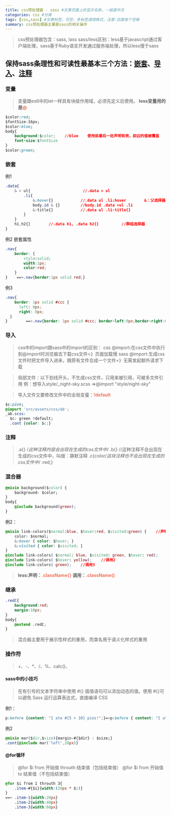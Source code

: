 ```yaml
---
title: css预处理器 - sass #文章页面上的显示名称，一般是中文
categories: css #分类
tags: [css,sass] #文章标签，可空，多标签请用格式，注意:后面有个空格
summary: css预处理器主要是sass的相关操作
---
```


> css预处理器包含：sass, lass
> sass/less区别：less基于javascript通过客户端处理，sass基于Ruby语言开发通过服务端处理，所以less慢于sass



## 保持sass条理性和可读性最基本三个方法：[嵌套](#nest)、[导入](#import)、[注释](#annotation)
### 变量
> 变量跟es6中的let一样具有块级作用域，必须先定义后使用。 **less变量用的是<font color=#ec7259>@</font>**
```css
$color:red;
$fontSize:16px;
$color:blue;
body{   
    background:$color;    //blue    使用前最后一处声明有效，前边的值被覆盖
    font-size:$fontSize
}
$color:green;
```
### <font id="nest">嵌套</font>
例1
```css
.data{
    & > ul{                       //.data > ul       
        .li{
            &:hover{}            //.data ul .li:hover        &：父选择器的标识符
            body.id & {}         //body.id .data >ul .li
            &-title{}            //.data ul .li-title{}
        }
    }
    h1,h2{}        //.data h1, .data h2{}          //群组选择器
}
```
例2        嵌套属性
```css
.nav{
    border: {
        style:solid;
        width:1px;
        color:red;
    }
}    ==>.nav{border:1px solid red;}
```
例3
```css
.nav{
    border: 1px solid #ccc {
      left: 0px;
      right: 0px;
  }
}        ==>.nav{border: 1px solid #ccc; border-left:0px;border-right:0px;}
```
### <font id="import">导入</font>
> css中的import跟sass中的import的区别：
> css @import:在css文件中执行到@import时浏览器去下载css文件=》页面加载慢
> sass @import:生成css文件时把文件导入进来，跟原有文件合成一个文件=》无需发起额外请求下载

> 局部文件：以下划线开头，不生成css文件，只用来被引用，可被多文件引用
> 例：想导入style/_night-sky.scss    =>@import "style/night-sky"

> 导入文件又要修改文件中的全局变量：**<font color=#ec7259>!default</font>**
```css
$c:pink;
@import 'src/assets/css/ab';
_ab.scss:
  $c: green !default;
  .cont {color: $c;}
```
### <font id="annotation">注释</font>
> .a{}    /*这种注释内容会出现在生成的css文件中*/
> .b{}    //这种注释不会出现在生成的css文件中，叫做：静默注释
> .c{color/*这块注释也不会出现在生成的css文件中*/ :red;}   

### 混合器
```css
@mixin background($color) {
    background: $color;
}
body{
    @include background(green);
}
```
例2：
```css
@mixin link-colors($normal:blue, $hover:red, $visited:green) {    //声明
    color: $normal;
    &:hover { color: $hover; }
    &:visited { color: $visited; }
}
@include link-colors( $normal: blue, $visited: green, $hover: red);    //调用1
@include link-colors( $hover: yellow);    //调用2
@include link-colors( green);    //调用3
```
> **less:声明：<font color=#ec7259>.className{}</font> 调用：<font color=#ec7259>.className()</font>**

### 继承
```css
.redC{
    background:red;
    margin:10px;
}
body{
    @extend .redC;
}
```
> 混合器主要用于展示性样式的重用，而类名用于语义化样式的重用

### 操作符
> +、-、*、/、%、calc()、


#### sass中的小技巧
> 在有引号的文本字符串中使用 #{} 插值语句可以添加动态的值。使用 #{}可以避免 Sass 运行运算表达式，直接编译 CSS

例1：
```css
p:before {content: "I ate #{5 + 10} pies!";}=>p:before { content: "I ate 15 pies!"; }
```
例2
```css
@mixin mar($dir,$size){margin-#{$dir} : $size;}
.cont{@include mar('left',20px)}
```

#### @for循环
> @for $i from 开始值 throuth 结束值（包括结束值）
> @for $i from 开始值 to 结束值（不包括结束值）
```css
@for $i from 1 throuth 3{
    .item-#{$i}{width:(20px * $i)}
}
==> .item-1{width:20px}
    .item-2{width:40px}
    .item-3{width:60px}
```





